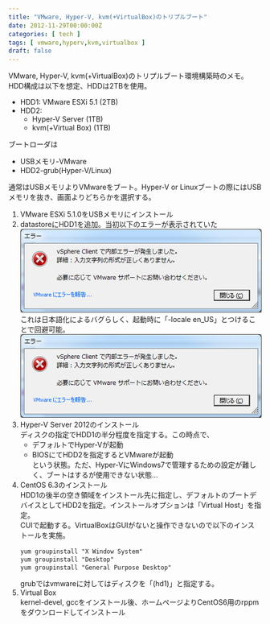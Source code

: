```yaml
---
title: "VMware, Hyper-V, kvm(+VirtualBox)のトリプルブート"
date: 2012-11-29T00:00:00Z
categories: [ tech ]
tags: [ vmware,hyperv,kvm,virtualbox ]
draft: false
---
```


VMware, Hyper-V, kvm(+VirtualBox)のトリプルブート環境構築時のメモ。
HDD構成は以下を想定、HDDは2TBを使用。
* HDD1: VMware ESXi 5.1 (2TB)
* HDD2:
  * Hyper-V Server (1TB)
  * kvm(+Virtual Box) (1TB)

ブートローダは
* USBメモリ-VMware
* HDD2-grub(Hyper-V/Linux)

通常はUSBメモリよりVMwareをブート。Hyper-V or Linuxブートの際にはUSBメモリを抜き、画面よりどちらかを選択する。

1. VMware ESXi 5.1.0をUSBメモリにインストール
1. datastoreにHDD1を追加。当初以下のエラーが表示されていた  
   ![079c6123-s.png](079c6123-s.png)  
   これは日本語化によるバグらしく、起動時に「-locale en_US」とつけることで回避可能。  
   ![079c6123-s.png](079c6123-s.png)
1. Hyper-V Server 2012のインストール  
   ディスクの指定でHDD1の半分程度を指定する。この時点で、
   * デフォルトでHyper-Vが起動
   * BIOSにてHDD2を指定するとVMwareが起動  
   という状態。ただ、Hyper-VにWindows7で管理するための設定が難しく、ブートはするが使用できない状態…
1. CentOS 6.3のインストール  
   HDD1の後半の空き領域をインストール先に指定し、デフォルトのブートデバイスとしてHDD2を指定。インストールオプションは「Virtual Host」を指定。  
   CUIで起動する。VirtualBoxはGUIがないと操作できないので以下のインストールを実施。
   ```
   yum groupinstall "X Window System"
   yum groupinstall "Desktop"
   yum groupinstall "General Purpose Desktop"
   ```
   grubではvmwareに対してはディスクを「(hd1)」と指定する。
1. Virtual Box  
   kernel-devel, gccをインストール後、ホームページよりCentOS6用のrppmをダウンロードしてインストール